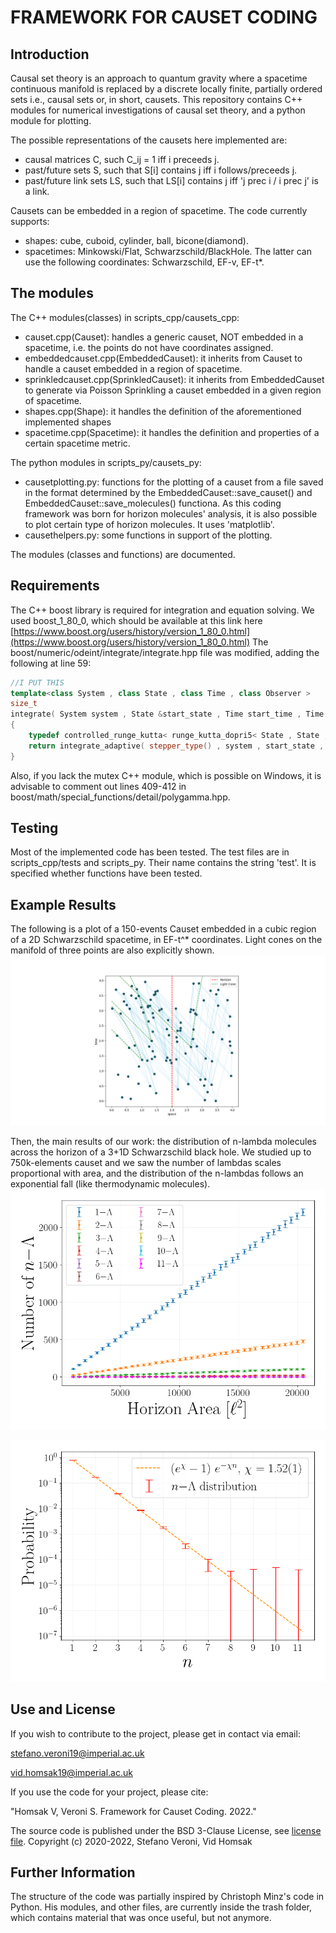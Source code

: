 # FRAMEWORK FOR CAUSET CODING

## Introduction

Causal set theory is an approach to quantum gravity where a spacetime continuous manifold is replaced by a discrete locally finite, partially ordered sets i.e., causal sets or, in short, causets. This repository contains C++ modules for numerical investigations of causal set theory, and a python module for plotting.

The possible representations of the causets here implemented are:

- causal matrices C, such C_ij = 1 iff i preceeds j.
- past/future sets S, such that S[i] contains j iff i follows/preceeds j.
- past/future link sets LS, such that LS[i] contains j iff 'j prec i / i prec j' is a link.  

Causets can be embedded in a region of spacetime. The code currently supports:

- shapes: cube, cuboid, cylinder, ball, bicone(diamond).
- spacetimes: Minkowski/Flat, Schwarzschild/BlackHole. The latter can use the following coordinates: Schwarzschild, EF-v, EF-t*.

## The modules

The C++ modules(classes) in scripts_cpp/causets_cpp:

- causet.cpp(Causet): handles a generic causet, NOT embedded in a spacetime, i.e. the points do not have coordinates assigned.
- embeddedcauset.cpp(EmbeddedCauset): it inherits from Causet to handle a causet embedded in a region of spacetime.
- sprinkledcauset.cpp(SprinkledCauset): it inherits from EmbeddedCauset to generate via Poisson Sprinkling a causet embedded in a given region of spacetime.
- shapes.cpp(Shape): it handles the definition of the aforementioned implemented shapes
- spacetime.cpp(Spacetime): it handles the definition and properties of a certain spacetime metric.

The python modules in scripts_py/causets_py:

- causetplotting.py: functions for the plotting of a causet from a file saved in the format determined by the EmbeddedCauset::save_causet() and EmbeddedCauset::save_molecules() functiona. As this coding framework was born for horizon molecules' analysis, it is also possible to plot certain type of horizon molecules. It uses 'matplotlib'.
- causethelpers.py: some functions in support of the plotting.

The modules (classes and functions) are documented.

## Requirements

The C++ boost library is required for integration and equation solving. We used boost_1_80_0, which should be available at this link here [https://www.boost.org/users/history/version_1_80_0.html](https://www.boost.org/users/history/version_1_80_0.html) The boost/numeric/odeint/integrate/integrate.hpp file was modified, adding the following at line 59:

```c++
//I PUT THIS
template<class System , class State , class Time , class Observer >
size_t 
integrate( System system , State &start_state , Time start_time , Time end_time , Time dt , Observer observer )
{
    typedef controlled_runge_kutta< runge_kutta_dopri5< State , State , State , Time > > stepper_type;
    return integrate_adaptive( stepper_type() , system , start_state , start_time , end_time , dt , observer );
}
```

Also, if you lack the mutex C++ module, which is possible on Windows, it is advisable to comment out lines 409-412 in boost/math/special_functions/detail/polygamma.hpp.

## Testing

Most of the implemented code has been tested. The test files are in scripts_cpp/tests and scripts_py. Their name contains the string 'test'. It is specified whether functions have been tested.

## Example Results

The following is a plot of a 150-events Causet embedded in a cubic region of a 2D Schwarzschild spacetime, in EF-t^* coordinates. Light cones on the manifold of three points are also explicitly shown.
![Example plot for a sprinkle in 2D Schwarzschild spacetime](figures/Schwarzschild/N100_2D_r=4.png)

Then, the main results of our work: the distribution of n-lambda molecules across the horizon of a 3+1D Schwarzschild black hole. We studied up to 750k-elements causet and we saw the number of lambdas scales proportional with area, and the distribution of the n-lambdas follows an exponential fall (like thermodynamic molecules).
![n-Lambdas scale linearly with hoirzon area](figures/Nlambdas_vs_Area/Rho%20%3D%205000_lambdas.png)

![n-Lambdas distribution is a falling exponential](figures/NLambdas_vs_Area/n_lambda_probability_distribution_expx_logy.png)

## Use and License

If you wish to contribute to the project, please get in contact via email:

<stefano.veroni19@imperial.ac.uk>

<vid.homsak19@imperial.ac.uk>

If you use the code for your project, please cite:

"Homsak V, Veroni S. Framework for Causet Coding. 2022."

The source code is published under the BSD 3-Clause License, see [license file](LICENSE.md).
Copyright (c) 2020-2022, Stefano Veroni, Vid Homsak

## Further Information

The structure of the code was partially inspired by Christoph Minz's code in Python. His modules, and other files, are currently inside the trash folder, which contains material that was once useful, but not anymore.
